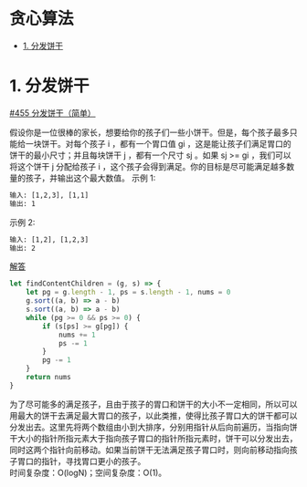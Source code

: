 # 贪心算法

* [1. 分发饼干](#1-分发饼干)

# 1. 分发饼干

[#455 分发饼干（简单）](https://leetcode-cn.com/problems/assign-cookies/)

假设你是一位很棒的家长，想要给你的孩子们一些小饼干。但是，每个孩子最多只能给一块饼干。对每个孩子 i ，都有一个胃口值 gi ，这是能让孩子们满足胃口的饼干的最小尺寸；并且每块饼干 j ，都有一个尺寸 sj 。如果 sj >= gi ，我们可以将这个饼干 j 分配给孩子 i ，这个孩子会得到满足。你的目标是尽可能满足越多数量的孩子，并输出这个最大数值。 
示例 1:
```html
输入: [1,2,3], [1,1]
输出: 1
```
示例 2:
```html
输入: [1,2], [1,2,3]
输出: 2
```

[解答](src/assign-cookies.js)

```JavaScript
let findContentChildren = (g, s) => {
    let pg = g.length - 1, ps = s.length - 1, nums = 0
    g.sort((a, b) => a - b)
    s.sort((a, b) => a - b)
    while (pg >= 0 && ps >= 0) {
        if (s[ps] >= g[pg]) {
            nums += 1
            ps -= 1
        }
        pg -= 1
    }
    return nums
}
```

为了尽可能多的满足孩子，且由于孩子的胃口和饼干的大小不一定相同，所以可以用最大的饼干去满足最大胃口的孩子，以此类推，使得比孩子胃口大的饼干都可以分发出去。这里先将两个数组由小到大排序，分别用指针从后向前遍历，当指向饼干大小的指针所指元素大于指向孩子胃口的指针所指元素时，饼干可以分发出去，同时这两个指针向前移动。如果当前饼干无法满足孩子胃口时，则向前移动指向孩子胃口的指针，寻找胃口更小的孩子。  
时间复杂度：O(logN)；空间复杂度：O(1)。